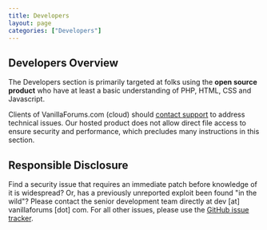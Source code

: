 ```yaml
---
title: Developers
layout: page
categories: ["Developers"]
---
```


## Developers Overview

The Developers section is primarily targeted at folks using the **open source product** who have at least a basic understanding of PHP, HTML, CSS and Javascript.

Clients of VanillaForums.com (cloud) should [contact support](http://vanillaforums.com/help) to address technical issues. Our hosted product does not allow direct file access to ensure security and performance, which precludes many instructions in this section.

## Responsible Disclosure

Find a security issue that requires an immediate patch before knowledge of it is widespread? Or, has a previously unreported exploit been found "in the wild"? Please contact the senior development team directly at dev [at] vanillaforums [dot] com. For all other issues, please use the [GitHub issue tracker](http://github.com/vanillaforums/vanilla).